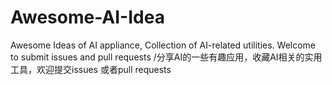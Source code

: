 # Awesome-AI-Idea
Awesome Ideas of AI appliance, Collection of AI-related utilities. Welcome to submit issues and pull requests /分享AI的一些有趣应用，收藏AI相关的实用工具，欢迎提交issues 或者pull requests
